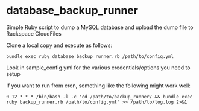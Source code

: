 database_backup_runner
======================

Simple Ruby script to dump a MySQL database and upload the dump file to Rackspace CloudFiles

Clone a local copy and execute as follows:

    bundle exec ruby database_backup_runner.rb /path/to/config.yml
    
Look in sample_config.yml for the various credentials/options you need to setup

If you want to run from cron, something like the following might work well:

    0 12 * * * /bin/bash -l -c 'cd /path/to/backup_runner/ && bundle exec ruby backup_runner.rb /path/to/config.yml' >> /path/to/log.log 2>&1

